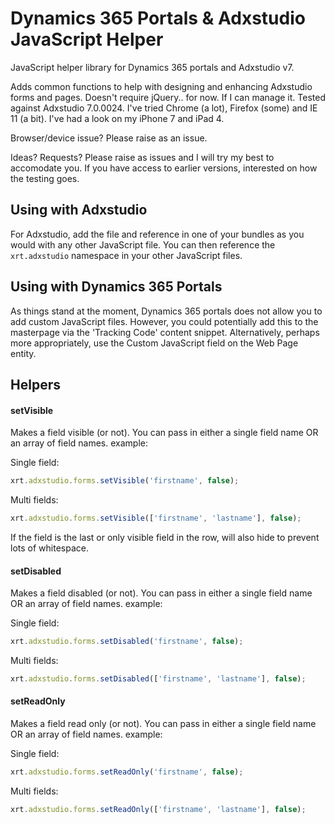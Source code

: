 # Dynamics 365 Portals & Adxstudio JavaScript Helper
JavaScript helper library for Dynamics 365 portals and Adxstudio v7.

Adds common functions to help with designing and enhancing Adxstudio forms and pages. Doesn't require jQuery.. for now. If I can manage it. 
Tested against Adxstudio 7.0.0024. I've tried Chrome (a lot), Firefox (some) and IE 11 (a bit). I've had a look on my iPhone 7 and iPad 4. 

Browser/device issue? Please raise as an issue.

Ideas? Requests? Please raise as issues and I will try my best to accomodate you. If you have access to earlier versions, interested on how the testing goes.

## Using with Adxstudio
For Adxstudio, add the file and reference in one of your bundles as you would with any other JavaScript file. You can then reference the `xrt.adxstudio` namespace in your other JavaScript files.

## Using with Dynamics 365 Portals
As things stand at the moment, Dynamics 365 portals does not allow you to add custom JavaScript files. However, you could potentially add this to the masterpage via the 'Tracking Code' content snippet. Alternatively, perhaps more appropriately, use the Custom JavaScript field on the Web Page entity.

## Helpers

#### setVisible
Makes a field visible (or not). You can pass in either a single field name OR an array of field names.
example:

Single field:
```javascript
xrt.adxstudio.forms.setVisible('firstname', false);
```

Multi fields:
```javascript
xrt.adxstudio.forms.setVisible(['firstname', 'lastname'], false);
```

If the field is the last or only visible field in the row, will also hide to prevent lots of whitespace.

#### setDisabled
Makes a field disabled (or not). You can pass in either a single field name OR an array of field names.
example:

Single field:
```javascript
xrt.adxstudio.forms.setDisabled('firstname', false);
```

Multi fields:
```javascript
xrt.adxstudio.forms.setDisabled(['firstname', 'lastname'], false);
```

#### setReadOnly
Makes a field read only (or not). You can pass in either a single field name OR an array of field names.
example:

Single field:
```javascript
xrt.adxstudio.forms.setReadOnly('firstname', false);
```

Multi fields:
```javascript
xrt.adxstudio.forms.setReadOnly(['firstname', 'lastname'], false);
```
